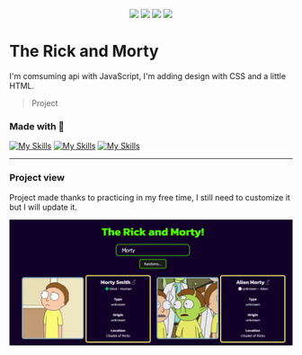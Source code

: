 <div align="center">
  <p align="center">
  <div> 
    <a href="https://discord.gg/FTE9EA6a" target="_blank"><img src="https://img.shields.io/badge/Discord-7289DA?style=for-the-badge&logo=discord&logoColor=white" target="_blank"></a> 
    <a href="https://www.linkedin.com/in/arturo-cr/" target="_blank"><img src="https://img.shields.io/badge/-LinkedIn-%230077B5?style=for-the-badge&logo=linkedin&logoColor=white" target="_blank"></a> 
    <a href="https://instagram.com/iarrturro" target="_blank"><img src="https://img.shields.io/badge/-Instagram-%23E4405F?style=for-the-badge&logo=instagram&logoColor=white" target="_blank"></a>
    <a href="https://www.youtube.com/tutospixel" target="_blank"><img src="https://img.shields.io/badge/YouTube-FF0000?style=for-the-badge&logo=youtube&logoColor=white" target="_blank"></a>
  </div>
  </p>
</div>

# The Rick and Morty

I'm comsuming api with JavaScript, I'm adding design with CSS and a little HTML.

> Project 

### Made with 🔨

[![My Skills](https://skillicons.dev/icons?i=js)](https://devdocs.io/javascript/)
[![My Skills](https://skillicons.dev/icons?i=css)](https://devdocs.io/css/)
[![My Skills](https://skillicons.dev/icons?i=html)](https://devdocs.io/html/)

<hr>


### Project view

<!-- <a href="https://pixe-l.github.io/Kitchen-Css-Grid/">Take a look at the page.</a> -->

Project made thanks to practicing in my free time, I still need to customize it but I will update it.

<a href="https://www.youtube.com/c/TUTOSPIXEL/join"><img src="./assets/morty.png" alt="Preview" border="0" /></a>

